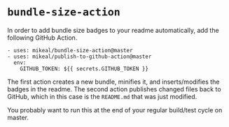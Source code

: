 # `bundle-size-action`

In order to add bundle size badges to your readme automatically, add the following GitHub Action.

```
- uses: mikeal/bundle-size-action@master
- uses: mikeal/publish-to-github-action@master
  env:
    GITHUB_TOKEN: ${{ secrets.GITHUB_TOKEN }}
```

The first action creates a new bundle, minifies it, and inserts/modifies the badges in the readme. The second action 
publishes changed files back to GitHub, which in this case is the `README.md` that was just modified.

You probably want to run this at the end of your regular build/test cycle on master.
